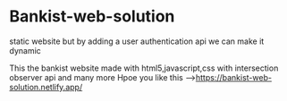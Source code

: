 # Bankist-web-solution

static website but by adding a user authentication api we can make it dynamic

This the bankist website made with html5,javascript,css with intersection observer api and many more
Hpoe you like this -->https://bankist-web-solution.netlify.app/
